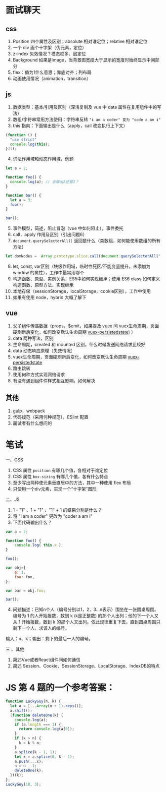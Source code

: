 # 面试聊天

## css
1. Position 四个属性及区别；absolute 相对谁定位；relative 相对谁定位
2. 一个 div 画个十字架（伪元素，定位）
3. z-index 失效情况？模态框多、层定位
4. Background 如果是image，当背景图宽度大于显示的宽度时始终显示中间部分
5. flex：值为1什么意思；靠底对齐；列布局
6. 动画使用情况（animation，transition）

## js
1. 数据类型：基本/引用及区别（深浅复制及 vue 中 data 属性在复用组件中的写法）
2. 数组/字符串常用方法使用：字符串反转 `"i am a coder" 变为 "code a am i"`
3. this 指向：下面输出是什么（apply，call 改变执行上下文）
```js
(function () {
  "use strict"
  console.log(this);
})();
```
4. 词法作用域和动态作用域，例题

```js
let a = 2;

function foo() {
  console.log(a); // 会输出2还是3？
}

function bar() {
  let a = 3;
  foo();
}

bar();
```
5. 事件模型，简述，阻止冒泡（vue 中如何阻止），事件委托
6. call，apply 作用及区别（引出问题6）
7. `document.querySelectorAll()` 返回是什么（类数组，如何能使用数组的所有方法）

```js
let domNodes =  Array.prototype.slice.call(document.querySelectorAll(".className"))
```

8. let, const, var区别（块级作用域，临时性死区/不能变量提升，未添加为 window 的属性），工作中最常用哪个
9. 构造函数、原型、实例关系，ES5中如何实现继承；使用 ES6 class 如何定义构造函数、原型方法、实现继承
10. 本地存储（sessionStorage，localStorage，cookie区别），工作中使用
11. 如果有使用 node，hybrid 大概了解下

## vue
1. 父子组件传递数据（props，$emit，如果提及 vuex 问 vuex生命周期，页面硬刷新后变化，如何改变默认生命周期 [vuex-persistedstate](https://github.com/robinvdvleuten/vuex-persistedstate)) ）
2. data 两种写法，区别
3. 生命周期，created 和 mounted 区别，什么时候发送网络请求比较好
4. data 动态响应原理（失效情况）
5. vuex生命周期，页面硬刷新后变化，如何改变默认生命周期 [vuex-persistedstate](https://github.com/robinvdvleuten/vuex-persistedstate)
6. 路由跳转
7. 使用何种方式实现网络请求
8. 有没有遇到组件件样式相互影响，如何解决

## 其他
1. gulp，webpack
2. 代码规范（采用何种规范），ESlint 配置
3. 面试者有什么想问的

# 笔试

一、CSS

1. CSS 属性 `position` 有哪几个值，各相对于谁定位
2. CSS 属性 `box-sizing` 有哪几个值，各有什么特点
3. 至少写出两种使元素垂直居中的方法，其中一种使用 flex 布局
4. 只使用一个div元素，实现一个“十字架”图形

二、JS

1. 1 - "1" 、1 + "1" 、"1" + 1 的结果分别是什么？
2. 将 "i am a coder" 更改为 "coder a am i"
3. 下面代码输出什么？

```js
var a = 2;

function foo() { 
    console.log( this.a ); 
}

foo();

var obj={ 
    a: 1, 
    foo: foo,
}; 

var bar = obj.foo;

bar(); 

```
4. 问题描述：已知n个人（编号分别以1，2，3…n表示）围坐在一张圆桌周围。编号为 1 的人开始报数，数到 k (k是正整数) 的那个人出列；他的下一个人又从 1 开始报数，数到 k 的那个人又出列。依此规律重复下去，直到圆桌周围只剩下一个人，求该人的编号。

输入：n、k；输出：剩下的最后一人的编号。

三 、其他

1. 简述Vue或者React组件间如何通信
2. 简述 Session、Cookie、SessionStorage、LocalStorage、IndexDB的特点

# JS 第 4 题的一个参考答案：

```js
function LuckyGuy(n, k) {
  let a = [...Array(n + 1).keys()];
  a.shift();
  (function deleteOne(k) {
    console.log(a);
    if (a.length === 1) {
      return console.log(a[0]);
    }
    if (k > n) {
      k = k % n;
    }
    a.splice(k - 1, 1);
    let x = a.splice(0, k - 1);
    a.push(...x);
    n = n - 1;
    deleteOne(k);
  })(k);
};
LuckyGuy(10, 3);
```